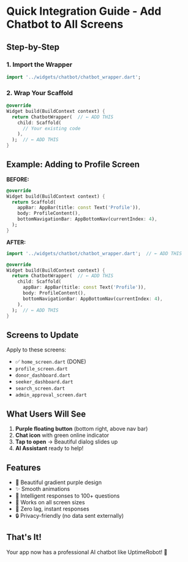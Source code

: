 # Quick Integration Guide - Add Chatbot to All Screens

## Step-by-Step

### 1. Import the Wrapper
```dart
import '../widgets/chatbot/chatbot_wrapper.dart';
```

### 2. Wrap Your Scaffold
```dart
@override
Widget build(BuildContext context) {
  return ChatbotWrapper(  // ← ADD THIS
    child: Scaffold(
      // Your existing code
    ),
  );  // ← ADD THIS
}
```

## Example: Adding to Profile Screen

**BEFORE:**
```dart
@override
Widget build(BuildContext context) {
  return Scaffold(
    appBar: AppBar(title: const Text('Profile')),
    body: ProfileContent(),
    bottomNavigationBar: AppBottomNav(currentIndex: 4),
  );
}
```

**AFTER:**
```dart
import '../widgets/chatbot/chatbot_wrapper.dart';  // ← ADD THIS

@override
Widget build(BuildContext context) {
  return ChatbotWrapper(  // ← ADD THIS
    child: Scaffold(
      appBar: AppBar(title: const Text('Profile')),
      body: ProfileContent(),
      bottomNavigationBar: AppBottomNav(currentIndex: 4),
    ),
  );  // ← ADD THIS
}
```

## Screens to Update

Apply to these screens:
- ✅ `home_screen.dart` (DONE)
- `profile_screen.dart`
- `donor_dashboard.dart`
- `seeker_dashboard.dart`
- `search_screen.dart`
- `admin_approval_screen.dart`

## What Users Will See

1. **Purple floating button** (bottom right, above nav bar)
2. **Chat icon** with green online indicator
3. **Tap to open** → Beautiful dialog slides up
4. **AI Assistant** ready to help!

## Features

- 🎨 Beautiful gradient purple design
- ✨ Smooth animations
- 💬 Intelligent responses to 100+ questions
- 📱 Works on all screen sizes
- 🚀 Zero lag, instant responses
- 🔒 Privacy-friendly (no data sent externally)

## That's It!

Your app now has a professional AI chatbot like UptimeRobot! 🎉
